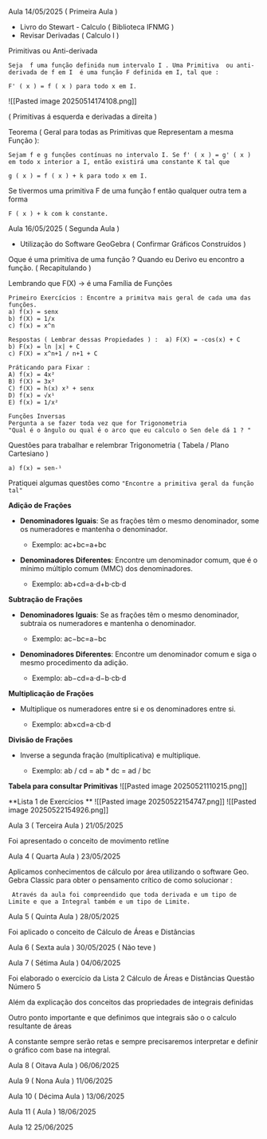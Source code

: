 Aula 14/05/2025 ( Primeira Aula ) 

*  Livro do Stewart - Calculo ( Biblioteca IFNMG )
* Revisar Derivadas ( Calculo I )

Primitivas ou Anti-derivada

	Seja  f uma função definida num intervalo I . Uma Primitiva  ou anti-derivada de f em I  é uma função F definida em I, tal que : 

	F' ( x ) = f ( x ) para todo x em I.  


![[Pasted image 20250514174108.png]]

( Primitivas á esquerda e derivadas a direita )

Teorema ( Geral para todas as Primitivas que Representam a mesma Função  ): 

	Sejam f e g funções contínuas no intervalo I. Se f' ( x ) = g' ( x ) em todo x interior a I, então existirá uma constante K tal que 

	g ( x ) = f ( x ) + k para todo x em I. 

Se tivermos uma primitiva F de uma função f então qualquer outra tem a forma 

	F ( x ) + k com k constante.


Aula 16/05/2025 ( Segunda Aula )


* Utilização do Software GeoGebra ( Confirmar Gráficos Construídos )

Oque é uma primitiva de uma função ? Quando eu Derivo eu encontro a função. ( Recapitulando )

Lembrando que F(X) -> é uma Família de Funções

	Primeiro Exercícios : Encontre a primitva mais geral de cada uma das funções.
	a) f(x) = senx
	b) f(X) = 1/x
	c) f(x) = x^n

	Respostas ( Lembrar dessas Propiedades ) :  a) F(X) = -cos(x) + C
	b) F(x) = ln |x| + C
	c) F(X) = x^n+1 / n+1 + C

	Práticando para Fixar : 
	A) f(x) = 4x²
	B) f(X) = 3x²
	C) f(X) = h(x) x³ + senx
	D) f(x) = √x¹
	E) f(x) = 1/x²

	Funções Inversas 
	Pergunta a se fazer toda vez que for Trigonometria 
	"Qual é o ângulo ou qual é o arco que eu calculo o Sen dele dá 1 ? "

Questões para trabalhar e relembrar Trigonometria ( Tabela / Plano Cartesiano )

	a) f(x) = sen-¹

Pratiquei algumas questões como
	`"Encontre a primitiva geral da função tal"` 

**Adição de Frações**

- **Denominadores Iguais**: Se as frações têm o mesmo denominador, some os numeradores e mantenha o denominador.
    
    - Exemplo: ac+bc=a+bc
    
- **Denominadores Diferentes**: Encontre um denominador comum, que é o mínimo múltiplo comum (MMC) dos denominadores.
    
    - Exemplo: ab+cd=a⋅d+b⋅cb⋅d
    

**Subtração de Frações**

- **Denominadores Iguais**: Se as frações têm o mesmo denominador, subtraia os numeradores e mantenha o denominador.
    
    - Exemplo: ac−bc=a−bc
    
- **Denominadores Diferentes**: Encontre um denominador comum e siga o mesmo procedimento da adição.
    
    - Exemplo: ab−cd=a⋅d−b⋅cb⋅d
    

**Multiplicação de Frações**

- Multiplique os numeradores entre si e os denominadores entre si.
    
    - Exemplo: ab×cd=a⋅cb⋅d
    

**Divisão de Frações**

- Inverse a segunda fração (multiplicativa) e multiplique.
    
    - Exemplo: ab / cd = ab * dc  = ad / bc

**Tabela para consultar Primitivas**
![[Pasted image 20250521110215.png]]

**Lista 1 de Exercícios **
![[Pasted image 20250522154747.png]]
![[Pasted image 20250522154926.png]]

Aula 3 ( Terceira Aula ) 21/05/2025

Foi apresentado o conceito de movimento retlíne

Aula 4 ( Quarta Aula ) 23/05/2025

Aplicamos conhecimentos de cálculo por área utilizando o software Geo. Gebra Classic para obter o pensamento crítico de como solucionar : 

	 Através da aula foi compreendido que toda derivada e um tipo de Limite e que a Integral também e um tipo de Limite.


Aula 5 ( Quinta Aula ) 28/05/2025

Foi aplicado o conceito de Cálculo de Áreas e Distâncias

Aula  6 ( Sexta aula ) 30/05/2025 ( Não teve )

Aula 7 ( Sétima Aula ) 04/06/2025

Foi elaborado o exercício da Lista 2 Cálculo de Áreas e Distâncias Questão Número 5 

Além da explicação dos conceitos das propriedades de integrais definidas


Outro ponto importante e que definimos que integrais são o o calculo resultante de áreas 

A constante sempre serão retas e sempre precisaremos interpretar e definir o gráfico com base na integral.


Aula 8 ( Oitava Aula ) 06/06/2025

Aula 9 ( Nona Aula ) 11/06/2025

Aula 10 ( Décima Aula ) 13/06/2025

Aula 11 ( Aula ) 18/06/2025

Aula 12 25/06/2025



